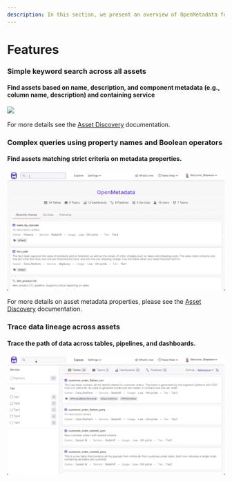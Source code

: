 ```yaml
---
description: In this section, we present an overview of OpenMetadata features.
---
```


# Features

### Simple keyword search across all assets

#### Find assets based on name, description, and component metadata (e.g., column name, description) and containing service

![](../.gitbook/assets/asset-discovery-features.gif)

For more details see the [Asset Discovery](asset-discovery.md) documentation.

### Complex queries using property names and Boolean operators

#### Find assets matching strict criteria on metadata properties.

![](../.gitbook/assets/complex-queries.gif)

For more details on asset metadata properties, please see the [Asset Discovery](asset-discovery.md) documentation.

### Trace data lineage across assets

#### Trace the path of data across tables, pipelines, and dashboards.

![](../.gitbook/assets/lineage-feature.gif)



###
